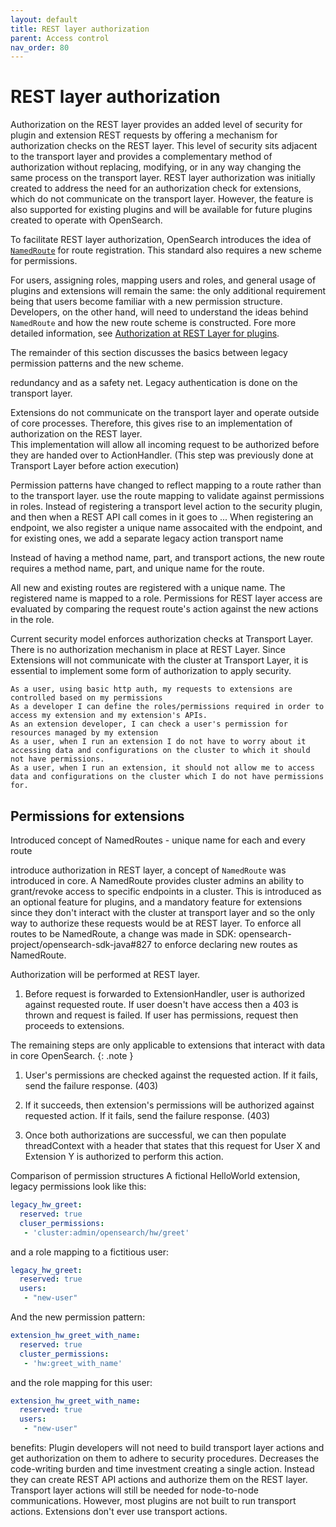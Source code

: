 ```yaml
---
layout: default
title: REST layer authorization
parent: Access control
nav_order: 80
---
```


# REST layer authorization

Authorization on the REST layer provides an added level of security for plugin and extension REST requests by offering a mechanism for authorization checks on the REST layer. This level of security sits adjacent to the transport layer and provides a complementary method of authorization without replacing, modifying, or in any way changing the same process on the transport layer. REST layer authorization was initially created to address the need for an authorization check for extensions, which do not communicate on the transport layer. However, the feature is also supported for existing plugins and will be available for future plugins created to operate with OpenSearch.

To facilitate REST layer authorization, OpenSearch introduces the idea of [`NamedRoute`](https://github.com/opensearch-project/OpenSearch/blob/main/server/src/main/java/org/opensearch/rest/NamedRoute.java) for route registration. This standard also requires a new scheme for permissions.

For users, assigning roles, mapping users and roles, and general usage of plugins and extensions will remain the same: the only additional requirement being that users become familiar with a new permission structure. Developers, on the other hand, will need to understand the ideas behind `NamedRoute` and how the new route scheme is constructed. Fore more detailed information, see [Authorization at REST Layer for plugins](https://github.com/opensearch-project/security/blob/main/REST_AUTHZ_FOR_PLUGINS.md#authorization-at-rest-layer-for-plugins).

The remainder of this section discusses the basics between legacy permission patterns and the new scheme.   

redundancy and as a safety net. Legacy authentication is done on the transport layer.

Extensions  do not communicate on the transport layer and operate outside of core processes. Therefore, this gives rise to an implementation of authorization on the REST layer.  
This implementation will allow all incoming request to be authorized before they are handed over to ActionHandler. (This step was previously done at Transport Layer before action execution)

Permission patterns have changed to reflect mapping to a route rather than to the transport layer. use the route mapping to validate against permissions in roles. Instead of registering a transport level action to the security plugin, and then when a REST API call comes in it goes to ... When registering an endpoint, we also register a unique name assocaited with the endpoint, and for existing ones, we add a separate legacy action transport name

Instead of having a method name, part, and transport actions, the new route requires a method name, part, and unique name for the route. 

All new and existing routes are registered with a unique name.
The registered name is mapped to a role.
Permissions for REST layer access are evaluated by comparing the request route's action against the new actions in the role.

Current security model enforces authorization checks at Transport Layer. There is no authorization mechanism in place at REST Layer. Since Extensions will not communicate with the cluster at Transport Layer, it is essential to implement some form of authorization to apply security.

    As a user, using basic http auth, my requests to extensions are controlled based on my permissions
    As a developer I can define the roles/permissions required in order to access my extension and my extension's APIs.
    As an extension developer, I can check a user's permission for resources managed by my extension
    As a user, when I run an extension I do not have to worry about it accessing data and configurations on the cluster to which it should not have permissions.
    As a user, when I run an extension, it should not allow me to access data and configurations on the cluster which I do not have permissions for.


## Permissions for extensions

Introduced concept of NamedRoutes - unique name for each and every route

 introduce authorization in REST layer, a concept of `NamedRoute` was introduced in core. A NamedRoute provides cluster admins an ability to grant/revoke access to specific endpoints in a cluster. This is introduced as an optional feature for plugins, and a mandatory feature for extensions since they don't interact with the cluster at transport layer and so the only way to authorize these requests would be at REST layer. To enforce all routes to be NamedRoute, a change was made in SDK: opensearch-project/opensearch-sdk-java#827 to enforce declaring new routes as NamedRoute.

 Authorization will be performed at REST layer.

1. Before request is forwarded to ExtensionHandler, user is authorized against requested route. If user doesn't have access then a 403 is thrown and request is failed. If user has permissions, request then proceeds to extensions.

  The remaining steps are only applicable to extensions that interact with data in core OpenSearch.
  {: .note }

1. User's permissions are checked against the requested action. If it fails, send the failure response. (403)

1. If it succeeds, then extension's permissions will be authorized against requested action. If it fails, send the failure response. (403)

1. Once both authorizations are successful, we can then populate threadContext with a header that states that this request for User X and Extension Y is authorized to perform this action.


Comparison of permission structures
A fictional HelloWorld extension, legacy permissions look like this:

```yml
legacy_hw_greet:
  reserved: true
  cluser_permissions:
   - 'cluster:admin/opensearch/hw/greet'
```

and a role mapping to a fictitious user:

```yml
legacy_hw_greet:
  reserved: true
  users:
   - "new-user"
```
And the new permission pattern:

```yml
extension_hw_greet_with_name:
  reserved: true
  cluster_permissions:
   - 'hw:greet_with_name'
```
and the role mapping for this user:

```yml
extension_hw_greet_with_name:
  reserved: true
  users:
   - "new-user"
```

benefits:
Plugin developers will not need to build transport layer actions and get authorization on them to adhere to security procedures. Decreases the code-writing burden and time investment creating a single action. Instead they can create REST API actions and authorize them on the REST layer.
Transport layer actions will still be needed for node-to-node communications. However, most plugins are not built to run transport actions.
Extensions don't ever use transport actions.
